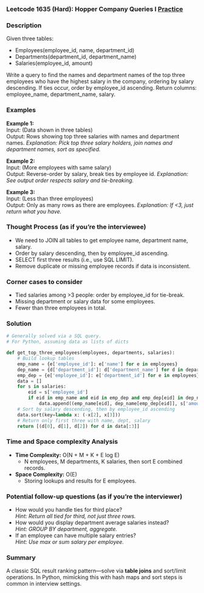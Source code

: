 ### Leetcode 1635 (Hard): Hopper Company Queries I [Practice](https://leetcode.com/problems/hopper-company-queries-i)

### Description  
Given three tables:
- Employees(employee_id, name, department_id)
- Departments(department_id, department_name)
- Salaries(employee_id, amount)

Write a query to find the names and department names of the top three employees who have the highest salary in the company, ordering by salary descending. If ties occur, order by employee_id ascending. Return columns: employee_name, department_name, salary.

### Examples  

**Example 1:**  
Input: (Data shown in three tables)  
Output: Rows showing top three salaries with names and department names.
*Explanation: Pick top three salary holders, join names and department names, sort as specified.*

**Example 2:**  
Input: (More employees with same salary)  
Output: Reverse-order by salary, break ties by employee id.
*Explanation: See output order respects salary and tie-breaking.*

**Example 3:**  
Input: (Less than three employees)  
Output: Only as many rows as there are employees.
*Explanation: If <3, just return what you have.*

### Thought Process (as if you’re the interviewee)  
- We need to JOIN all tables to get employee name, department name, salary.
- Order by salary descending, then by employee_id ascending.
- SELECT first three results (i.e., use SQL LIMIT).
- Remove duplicate or missing employee records if data is inconsistent.

### Corner cases to consider  
- Tied salaries among >3 people: order by employee_id for tie-break.
- Missing department or salary data for some employees.
- Fewer than three employees in total.

### Solution

```python
# Generally solved via a SQL query.
# For Python, assuming data as lists of dicts

def get_top_three_employees(employees, departments, salaries):
    # Build lookup tables
    emp_name = {e['employee_id']: e['name'] for e in employees}
    dep_name = {d['department_id']: d['department_name'] for d in departments}
    emp_dep = {e['employee_id']: e['department_id'] for e in employees}
    data = []
    for s in salaries:
        eid = s['employee_id']
        if eid in emp_name and eid in emp_dep and emp_dep[eid] in dep_name:
            data.append((emp_name[eid], dep_name[emp_dep[eid]], s['amount'], eid))
    # Sort by salary descending, then by employee_id ascending
    data.sort(key=lambda x: (-x[2], x[3]))
    # Return only first three with name, dept, salary
    return [(d[0], d[1], d[2]) for d in data[:3]]
```

### Time and Space complexity Analysis  

- **Time Complexity:** O(N + M + K + E log E)
  - N employees, M departments, K salaries, then sort E combined records.
- **Space Complexity:** O(E) 
  - Storing lookups and results for E employees.

### Potential follow-up questions (as if you’re the interviewer)  

- How would you handle ties for third place?  
  *Hint: Return all tied for third, not just three rows.*
- How would you display department average salaries instead?  
  *Hint: GROUP BY department, aggregate.*
- If an employee can have multiple salary entries?  
  *Hint: Use max or sum salary per employee.*

### Summary
A classic SQL result ranking pattern—solve via **table joins** and sort/limit operations. In Python, mimicking this with hash maps and sort steps is common in interview settings.